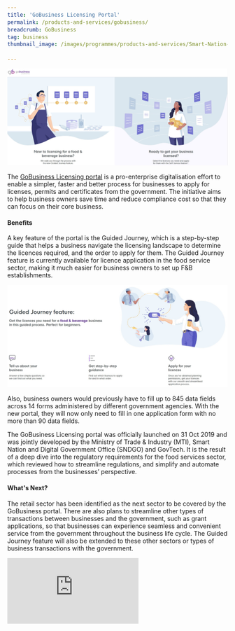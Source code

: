 ```yaml
---
title: 'GoBusiness Licensing Portal'
permalink: /products-and-services/gobusiness/
breadcrumb: GoBusiness
tag: business
thumbnail_image: /images/programmes/products-and-services/Smart-Nation-Gobiz-Portal-1.jpg

---
```



![Smart Nation GoBusiness Licensing Portal](/images/programmes/products-and-services/Smart-Nation-Gobiz-Portal-1.jpg)

The [GoBusiness Licensing portal](https://www.gobusiness.gov.sg/licences) is a pro-enterprise digitalisation effort to enable a simpler, faster and better process for businesses to apply for licenses, permits and certificates from the government. The initiative aims to help business owners save time and reduce compliance cost so that they can focus on their core business.

#### **Benefits**
A key feature of the portal is the Guided Journey, which is a step-by-step guide that helps a business navigate the licensing landscape to determine the licences required, and the order to apply for them. The Guided Journey feature is currently available for licence application in the food service sector, making it much easier for business owners to set up F&B establishments.

![Smart Nation GoBusiness Licensing Portal](/images/programmes/products-and-services/Smart-Nation-Gobiz-Portal-2.jpg)
 
Also, business owners would previously have to fill up to 845 data fields across 14 forms administered by different government agencies. With the new portal, they will now only need to fill in one application form with no more than 90 data fields.
 
The GoBusiness Licensing portal was officially launched on 31 Oct 2019 and was jointly developed by the Ministry of Trade & Industry (MTI), Smart Nation and Digital Government Office (SNDGO) and GovTech. It is the result of a deep dive into the regulatory requirements for the food services sector, which reviewed how to streamline regulations, and simplify and automate processes from the businesses’ perspective.

#### **What's Next?**
The retail sector has been identified as the next sector to be covered by the GoBusiness portal. There are also plans to streamline other types of transactions between businesses and the government, such as grant applications, so that businesses can experience seamless and convenient service from the government throughout the business life cycle. The Guided Journey feature will also be extended to these other sectors or types of business transactions with the government.

<div class="bp-youtube">
  <iframe src="https://www.youtube.com/embed/4OkvnEokNHc" frameborder="0" allow="autoplay; encrypted-media" allowfullscreen>  </iframe>
</div>
